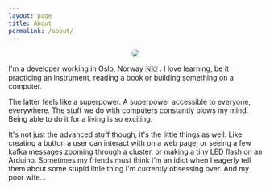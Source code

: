 ```yaml
---
layout: page
title: About
permalink: /about/
---
```

<p align="center">
  <img src="../assets/me.jpeg" style="border-radius:50%"/>
</p>
I'm a developer working in Oslo, Norway 🇳🇴 . I love learning, be it practicing an instrument, reading a book or building something on a computer. 

The latter feels like a superpower. A superpower accessible to everyone, everywhere. The stuff we do with computers constantly blows my mind. Being able to do it for a living is so exciting.

It's not just the advanced stuff though, it's the little things as well. Like creating a button a user can interact with on a web page, or seeing a few kafka messages zooming through a cluster, or making a tiny LED flash on an Arduino. Sometimes my friends 
must think I'm an idiot when I eagerly tell them about some stupid little thing I'm currently obsessing over. And my poor wife...
